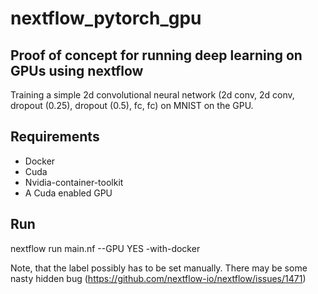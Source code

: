 # nextflow_pytorch_gpu

## Proof of concept for running deep learning on GPUs using nextflow
Training a simple 2d convolutional neural network (2d conv, 2d conv, dropout (0.25), dropout (0.5), fc, fc) on MNIST on the GPU.

## Requirements

* Docker
* Cuda
* Nvidia-container-toolkit
* A Cuda enabled GPU

## Run 

nextflow run main.nf --GPU YES -with-docker

Note, that the label possibly has to be set manually. There may be some nasty hidden bug (https://github.com/nextflow-io/nextflow/issues/1471)
